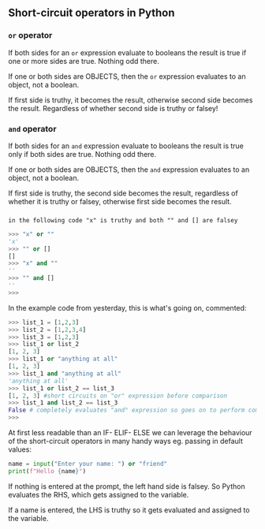 ## Short-circuit operators in Python

### `or` operator

If both sides for an `or` expression evaluate to booleans the result is true if one or more sides are true. Nothing odd there. 

If one or both sides are OBJECTS, then the `or` expression evaluates to an object, not a boolean.

If first side is truthy, it becomes the result, otherwise second side becomes the result. Regardless of whether second side is truthy or falsey!

### `and` operator

If both sides for an `and` expression evaluate to booleans the result is true only if both sides are true. Nothing odd there. 

If one or both sides are OBJECTS, then the `and` expression evaluates to an object, not a boolean.

If first side is truthy, the second side becomes the result, regardless of whether it is truthy or falsey, otherwise first side becomes the result. 
### 
    in the following code "x" is truthy and both "" and [] are falsey

```python
>>> "x" or ""
'x'
>>> "" or []
[]
>>> "x" and ""
'' 
>>> "" and []
''
>>> 
```

In the example code from yesterday, this is what's going on, commented:

```python
>>> list_1 = [1,2,3]
>>> list_2 = [1,2,3,4]
>>> list_3 = [1,2,3]
>>> list_1 or list_2
[1, 2, 3]
>>> list_1 or "anything at all"
[1, 2, 3]
>>> list_1 and "anything at all"
'anything at all'
>>> list_1 or list_2 == list_3
[1, 2, 3] #short circuits on "or" expression before comparison
>>> list_1 and list_2 == list_3
False # completely evaluates "and" expression so goes on to perform comparison
>>> 
```

At first less readable than an IF- ELIF- ELSE we can leverage the behaviour of the short-circuit operators in many handy ways eg. passing in default values:

```python
name = input("Enter your name: ") or "friend"
print(f"Hello {name}")
```
If nothing is entered at the prompt, the left hand side is falsey. So Python evaluates the RHS, which gets assigned to the variable. 

If a name is entered, the LHS is truthy so it gets evaluated and assigned to the variable.